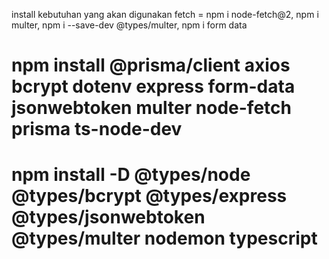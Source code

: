 install kebutuhan yang akan digunakan fetch = npm i node-fetch@2, npm i multer, npm i --save-dev @types/multer, npm i form data


# npm install @prisma/client axios bcrypt dotenv express form-data jsonwebtoken multer node-fetch prisma ts-node-dev
# npm install -D @types/node @types/bcrypt @types/express @types/jsonwebtoken @types/multer nodemon typescript
